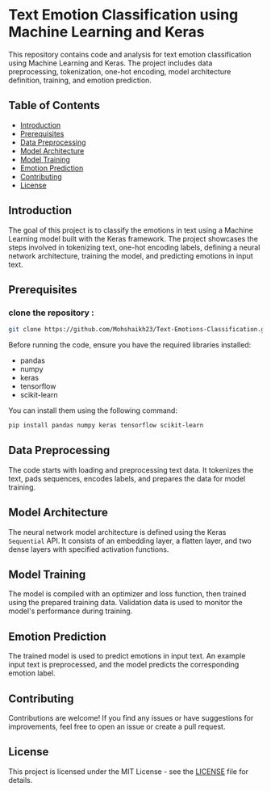 # Text Emotion Classification using Machine Learning and Keras

This repository contains code and analysis for text emotion classification using Machine Learning and Keras. The project includes data preprocessing, tokenization, one-hot encoding, model architecture definition, training, and emotion prediction.

## Table of Contents

- [Introduction](#introduction)
- [Prerequisites](#prerequisites)
- [Data Preprocessing](#data-preprocessing)
- [Model Architecture](#model-architecture)
- [Model Training](#model-training)
- [Emotion Prediction](#emotion-prediction)
- [Contributing](#contributing)
- [License](#license)

## Introduction

The goal of this project is to classify the emotions in text using a Machine Learning model built with the Keras framework. The project showcases the steps involved in tokenizing text, one-hot encoding labels, defining a neural network architecture, training the model, and predicting emotions in input text.

## Prerequisites

### clone the repository : 

```bash
git clone https://github.com/Mohshaikh23/Text-Emotions-Classification.git
```

Before running the code, ensure you have the required libraries installed:

- pandas
- numpy
- keras
- tensorflow
- scikit-learn

You can install them using the following command:

```bash
pip install pandas numpy keras tensorflow scikit-learn
```

## Data Preprocessing

The code starts with loading and preprocessing text data. It tokenizes the text, pads sequences, encodes labels, and prepares the data for model training.

## Model Architecture

The neural network model architecture is defined using the Keras `Sequential` API. It consists of an embedding layer, a flatten layer, and two dense layers with specified activation functions.

## Model Training

The model is compiled with an optimizer and loss function, then trained using the prepared training data. Validation data is used to monitor the model's performance during training.

## Emotion Prediction

The trained model is used to predict emotions in input text. An example input text is preprocessed, and the model predicts the corresponding emotion label.

## Contributing

Contributions are welcome! If you find any issues or have suggestions for improvements, feel free to open an issue or create a pull request.

## License

This project is licensed under the MIT License - see the [LICENSE](LICENSE) file for details.